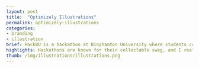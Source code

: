 ```yaml
---
layout: post
title:  "Optimizely Illustrations"
permalink: optimizely-illustrations
categories:
- branding
- illustration
brief: HackBU is a hackathon at Binghamton University where students come to build and launch web projects over the course of a single weekend. The event had to be appealing to both experienced programming students and beginners looking to get their feet wet.
highlights: Hackathons are known for their collectable swag, and I really enjoyed creating t-shirts, notebooks and stickers that stayed with the students long after the weekend ended. The furthest destination reached by HackBU swag? One shirt got sent to a Binghamton exchange student living in Morocco.
thumb: /img/illustrations/illustrations.png
---
```

